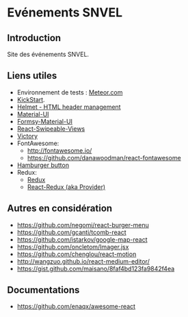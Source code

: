 # Evénements SNVEL
## Introduction
Site des événements SNVEL.

## Liens utiles

* Environnement de tests : [Meteor.com](http://evenements-snvel.meteor.com/)
* [KickStart](https://github.com/thereactivestack/kickstart-hugeapp).
* [Helmet - HTML header management](https://github.com/thereactivestack/meteor-react-helmet)
* [Material-UI](http://www.material-ui.com/)
* [Formsy-Material-UI](https://github.com/mbrookes/formsy-material-ui)
* [React-Swipeable-Views](https://github.com/oliviertassinari/react-swipeable-views)
* [Victory](http://victory.formidable.com/)
* FontAwesome:
  * http://fontawesome.io/
  * https://github.com/danawoodman/react-fontawesome
* [Hamburger button](https://github.com/plouc/react-svg-buttons)
* Redux:
  * [Redux](https://github.com/rackt/redux)
  * [React-Redux (aka Provider)](https://github.com/rackt/react-redux)

## Autres en considération
* https://github.com/negomi/react-burger-menu
* https://github.com/gcanti/tcomb-react
* https://github.com/istarkov/google-map-react
* https://github.com/oncletom/Imager.jsx
* https://github.com/chenglou/react-motion
* http://wangzuo.github.io/react-medium-editor/
* https://gist.github.com/maisano/8faf4bd123fa9842f4ea

## Documentations
* https://github.com/enaqx/awesome-react
